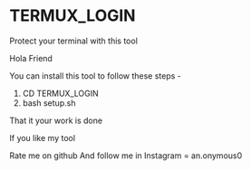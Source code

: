# TERMUX_LOGIN
Protect your terminal with this tool

Hola Friend

You can install this tool to follow these steps -

1) CD TERMUX_LOGIN
2) bash setup.sh

That it your work is done 

If you like my tool 

Rate me on github
And follow me in Instagram = an.onymous0


